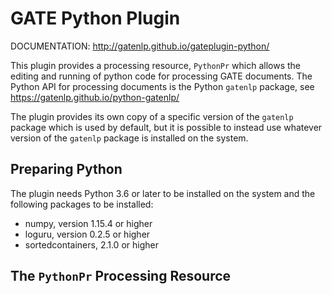 # GATE Python Plugin

DOCUMENTATION: http://gatenlp.github.io/gateplugin-python/

This plugin provides a processing resource, `PythonPr` which allows the editing and running of python code for processing 
GATE documents. The Python API for processing documents is the Python `gatenlp` package, see  https://gatenlp.github.io/python-gatenlp/

The plugin provides its own copy of a specific version of the `gatenlp` package which is used by default, but it is possible to 
instead use whatever version of the `gatenlp` package is installed on the system.

## Preparing Python

The plugin needs Python 3.6 or later to be installed on the system and the following packages to be installed:
* numpy, version 1.15.4 or higher
* loguru, version 0.2.5 or higher
* sortedcontainers, 2.1.0 or higher

## The `PythonPr` Processing Resource



